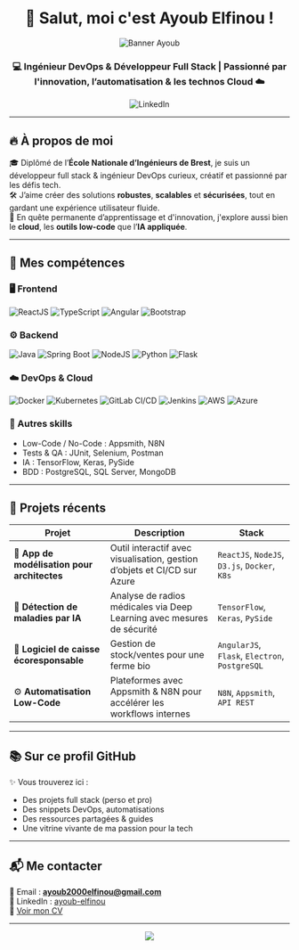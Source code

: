 <h1 align="center">👋 Salut, moi c'est Ayoub Elfinou !</h1>

<p align="center">
  <img src="banner-ayoub.png" alt="Banner Ayoub" style="max-width:100%; height:auto;" />
</p>

<h3 align="center">💻 Ingénieur DevOps & Développeur Full Stack | Passionné par l'innovation, l’automatisation & les technos Cloud ☁️</h3>

<div align="center">
  
![LinkedIn](https://img.shields.io/badge/LinkedIn-Ayoub_Elfinou-blue?logo=linkedin&style=flat-square)

</div>

---

## 🔥 À propos de moi

🎓 Diplômé de l’**École Nationale d’Ingénieurs de Brest**, je suis un développeur full stack & ingénieur DevOps curieux, créatif et passionné par les défis tech.  
🛠️ J’aime créer des solutions **robustes**, **scalables** et **sécurisées**, tout en gardant une expérience utilisateur fluide.  
🚀 En quête permanente d’apprentissage et d'innovation, j'explore aussi bien le **cloud**, les **outils low-code** que l’**IA appliquée**.

---

## 💼 Mes compétences

### 🖥️ Frontend

![ReactJS](https://img.shields.io/badge/-ReactJS-61DAFB?style=flat&logo=react&logoColor=black)
![TypeScript](https://img.shields.io/badge/-TypeScript-3178C6?style=flat&logo=typescript&logoColor=white)
![Angular](https://img.shields.io/badge/-Angular-DD0031?style=flat&logo=angular&logoColor=white)
![Bootstrap](https://img.shields.io/badge/-Bootstrap-563D7C?style=flat&logo=bootstrap&logoColor=white)

### ⚙️ Backend
![Java](https://img.shields.io/badge/-Java-007396?style=flat&logo=java&logoColor=white)
![Spring Boot](https://img.shields.io/badge/-SpringBoot-6DB33F?style=flat&logo=spring-boot&logoColor=white)
![NodeJS](https://img.shields.io/badge/-Node.js-339933?style=flat&logo=node.js&logoColor=white)
![Python](https://img.shields.io/badge/-Python-3776AB?style=flat&logo=python&logoColor=white)
![Flask](https://img.shields.io/badge/-Flask-000000?style=flat&logo=flask&logoColor=white)

### ☁️ DevOps & Cloud
![Docker](https://img.shields.io/badge/-Docker-2496ED?style=flat&logo=docker&logoColor=white)
![Kubernetes](https://img.shields.io/badge/-Kubernetes-326CE5?style=flat&logo=kubernetes&logoColor=white)
![GitLab CI/CD](https://img.shields.io/badge/-GitLab_CI%2FCD-FC6D26?style=flat&logo=gitlab&logoColor=white)
![Jenkins](https://img.shields.io/badge/-Jenkins-D24939?style=flat&logo=jenkins&logoColor=white)
![AWS](https://img.shields.io/badge/-AWS-232F3E?style=flat&logo=amazon-aws)
![Azure](https://img.shields.io/badge/-Azure-0078D4?style=flat&logo=microsoft-azure&logoColor=white)

### 🧠 Autres skills
- Low-Code / No-Code : Appsmith, N8N
- Tests & QA : JUnit, Selenium, Postman
- IA : TensorFlow, Keras, PySide
- BDD : PostgreSQL, SQL Server, MongoDB

---

## 🚀 Projets récents

| Projet | Description | Stack |
|--------|-------------|-------|
| 🧱 **App de modélisation pour architectes** | Outil interactif avec visualisation, gestion d’objets et CI/CD sur Azure | `ReactJS`, `NodeJS`, `D3.js`, `Docker`, `K8s` |
| 🧠 **Détection de maladies par IA** | Analyse de radios médicales via Deep Learning avec mesures de sécurité | `TensorFlow`, `Keras`, `PySide` |
| 🌿 **Logiciel de caisse écoresponsable** | Gestion de stock/ventes pour une ferme bio | `AngularJS`, `Flask`, `Electron`, `PostgreSQL` |
| ⚙️ **Automatisation Low-Code** | Plateformes avec Appsmith & N8N pour accélérer les workflows internes | `N8N`, `Appsmith`, `API REST` |

---

## 📚 Sur ce profil GitHub

✨ Vous trouverez ici :

- Des projets full stack (perso et pro)
- Des snippets DevOps, automatisations
- Des ressources partagées & guides
- Une vitrine vivante de ma passion pour la tech

---

## 📬 Me contacter

📧 Email : **ayoub2000elfinou@gmail.com**  
🔗 LinkedIn : [ayoub-elfinou](https://www.linkedin.com/in/ayoub-elfinou-486578234/)  
📄 [Voir mon CV](https://drive.google.com/file/d/1W1a3hOPeToAZ7RGWvKzmmH0JlgGv5RiI/view?usp=sharing)

---

<p align="center">
  <img src="https://capsule-render.vercel.app/api?type=waving&color=0:F2709C,100:FF9472&height=120&section=footer&text=Merci%20de%20votre%20visite%20!&fontColor=fff&fontSize=20&animation=fadeIn" />
</p>
